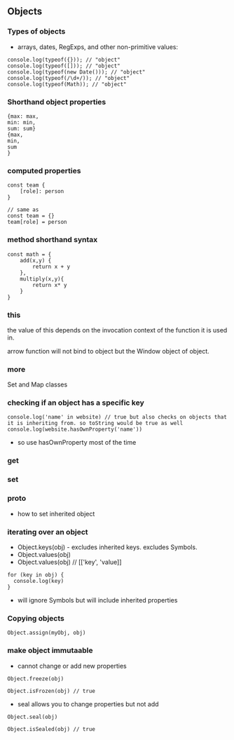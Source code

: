 ## Objects

### Types of objects

- arrays, dates, RegExps, and other non-primitive values:

```
console.log(typeof({})); // "object"
console.log(typeof([])); // "object"
console.log(typeof(new Date())); // "object"
console.log(typeof(/\d+/)); // "object"
console.log(typeof(Math)); // "object"
```

### Shorthand object properties

```
{max: max,
min: min,
sum: sum}
{max,
min,
sum
}
```

### computed properties

```
const team {
    [role]: person
}

// same as
const team = {}
team[role] = person
```

### method shorthand syntax

```
const math = {
    add(x,y) {
        return x + y
    },
    multiply(x,y){
        return x* y
    }
}
```

### this

the value of this depends on the invocation context of the function it is used in.

arrow function will not bind to object but the Window object of object.

### more

Set and Map classes

### checking if an object has a specific key

```
console.log('name' in website) // true but also checks on objects that it is inheriting from. so toString would be true as well
console.log(website.hasOwnProperty('name'))
```

- so use hasOwnProperty most of the time

### get

### set

### **proto**

- how to set inherited object

### iterating over an object

- Object.keys(obj) - excludes inherited keys. excludes Symbols.
- Object.values(obj)
- Object.values(obj) // [['key', 'value]]

```
for (key in obj) {
  console.log(key)
}
```

- will ignore Symbols but will include inherited properties

### Copying objects

```
Object.assign(myObj, obj)
```

### make object immutaable

- cannot change or add new properties

```
Object.freeze(obj)

Object.isFrozen(obj) // true
```

- seal allows you to change properties but not add

```
Object.seal(obj)

Object.isSealed(obj) // true
```
